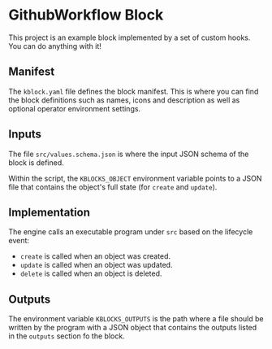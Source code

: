 # GithubWorkflow Block

This project is an example block implemented by a set of custom hooks. You can do anything with it!

## Manifest

The `kblock.yaml` file defines the block manifest. This is where you can find the block definitions
such as names, icons and description as well as optional operator environment settings.

## Inputs

The file `src/values.schema.json` is where the input JSON schema of the block is defined.

Within the script, the `KBLOCKS_OBJECT` environment variable points to a JSON file that contains the
object's full state (for `create` and `update`).

## Implementation

The engine calls an executable program under `src` based on the lifecycle event:

* `create` is called when an object was created.
* `update` is called when an object was updated.
* `delete` is called when an object is deleted.

## Outputs

The environment variable `KBLOCKS_OUTPUTS` is the path where a file should be written by the program
with a JSON object that contains the outputs listed in the `outputs` section fo the block.
